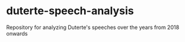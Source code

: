# duterte-speech-analysis
Repository for analyzing Duterte's speeches over the years from 2018 onwards
